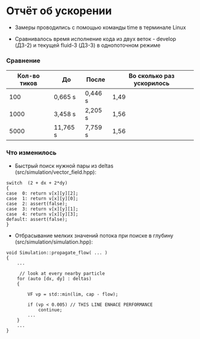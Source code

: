 # Отчёт об ускорении

* Замеры проводились с помощью команды time в терминале Linux

* Сравнивалось время исполнение кода из двух веток - develop (ДЗ-2) и текущей fluid-3 (ДЗ-3) в однопоточном режиме

### Сравнение

|Кол-во тиков| До | После | Во сколько раз ускорилось|
|-|-|-|-|
|100 | 0,665 s | 0,446 s|  1,49 |
| 1000 | 3,458 s | 2,205 s| 1,56 |
| 5000 | 11,765 s | 7,759 s| 1,56 |

### Что изменилось

* Быстрый поиск нужной пары из deltas (src/simulation/vector_field.hpp):
```
switch  (2 + dx + 2*dy)
{
case  0: return v[x][y][2];
case  1: return v[x][y][0];
case  2: assert(false);
case  3: return v[x][y][1];
case  4: return v[x][y][3];
default: assert(false);
}
```

* Отбрасывание мелких значений потока при поиске в глубину (src/simulation/simulation.hpp):
```
void Simulation::propagate_flow( ... ) 
{
    ...

     // look at every nearby particle
    for (auto [dx, dy] : deltas) 
    {

        VF vp = std::min(lim, cap - flow);

        if (vp < 0.005) // THIS LINE ENHACE PERFORMANCE
            continue;     
        ...
    }
    ...
} 
```
